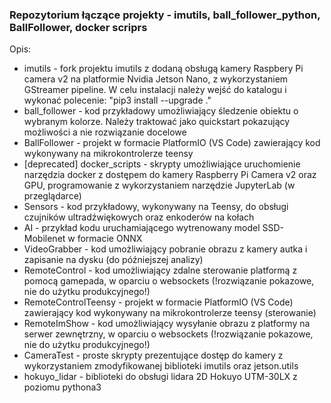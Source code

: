 ### Repozytorium łączące projekty - imutils, ball_follower_python, BallFollower, docker scriprs

Opis:
- imutils - fork projektu imutils z dodaną obsługą kamery Raspbery Pi camera v2 na platformie Nvidia Jetson Nano, z wykorzystaniem GStreamer pipeline. W celu instalacji należy wejść do katalogu i wykonać polecenie: "pip3 install --upgrade ."
- ball_follower - kod przykładowy umożliwiający śledzenie obiektu o wybranym kolorze. Należy traktować jako quickstart pokazujący możliwości a nie rozwiązanie docelowe
- BallFollower - projekt w formacie PlatformIO (VS Code) zawierający kod wykonywany na mikrokontrolerze teensy
- [deprecated] docker_scripts - skrypty umożliwiające uruchomienie narzędzia docker z dostępem do kamery Raspberry Pi Camera v2 oraz GPU, programowanie z wykorzystaniem narzędzie JupyterLab (w przeglądarce)
- Sensors - kod przykładowy, wykonywany na Teensy, do obsługi czujników ultradźwiękowych oraz enkoderów na kołach
- AI - przykład kodu uruchamiającego wytrenowany model SSD-Mobilenet w formacie ONNX
- VideoGrabber - kod umożliwiający pobranie obrazu z kamery autka i zapisanie na dysku (do późniejszej analizy)
- RemoteControl - kod umożliwiający zdalne sterowanie platformą z pomocą gamepada, w oparciu o websockets (!rozwiązanie pokazowe, nie do użytku produkcyjnego!)
- RemoteControlTeensy - projekt w formacie PlatformIO (VS Code) zawierający kod wykonywany na mikrokontrolerze teensy (sterowanie)
- RemoteImShow - kod umożliwiający wysyłanie obrazu z platformy na serwer zewnętrzny, w oparciu o websockets (!rozwiązanie pokazowe, nie do użytku produkcyjnego!)
- CameraTest - proste skrypty prezentujące dostęp do kamery z wykorzystaniem zmodyfikowanej biblioteki imutils oraz jetson.utils
- hokuyo_lidar - biblioteki do obsługi lidara 2D Hokuyo UTM-30LX z poziomu pythona3 



